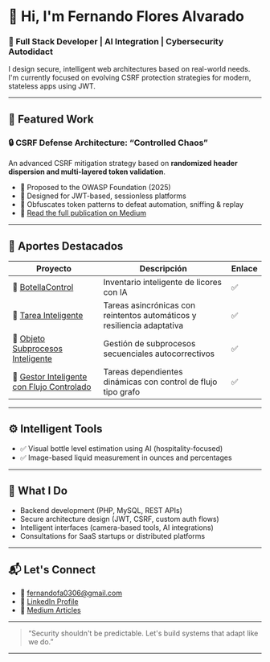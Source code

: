 # 👋 Hi, I'm Fernando Flores Alvarado

### 🔐 Full Stack Developer | AI Integration | Cybersecurity Autodidact

I design secure, intelligent web architectures based on real-world needs.  
I'm currently focused on evolving CSRF protection strategies for modern, stateless apps using JWT.

---

## 🧠 Featured Work

### 🔒 CSRF Defense Architecture: “Controlled Chaos”
An advanced CSRF mitigation strategy based on **randomized header dispersion and multi-layered token validation**.
- 🔹 Proposed to the OWASP Foundation (2025)
- 🔹 Designed for JWT-based, sessionless platforms
- 🔹 Obfuscates token patterns to defeat automation, sniffing & replay
- 📖 [Read the full publication on Medium](https://medium.com/@fernandofa0306/advanced-csrf-mitigation-strategy-randomized-header-channel-using-pattern-dispersion-20d54b1d4c6e)

---

## 🔐 Aportes Destacados

| Proyecto | Descripción | Enlace |
|----------|-------------|--------|
| 🧩 [BotellaControl](https://medium.com/@fernandofa0306/botellacontrol-inventario-inteligente-de-licores-con-ia-8fc8caabac18) | Inventario inteligente de licores con IA | ✅ |
| 🧠 [Tarea Inteligente](https://github.com/Fercho0306/TareaInteligente) | Tareas asincrónicas con reintentos automáticos y resiliencia adaptativa | ✅ |
| 🔁 [Objeto Subprocesos Inteligente](https://github.com/Fercho0306/Objeto-Subprocesos-Inteligente) | Gestión de subprocesos secuenciales autocorrectivos | ✅ |
| 🧩 [Gestor Inteligente con Flujo Controlado](https://github.com/Fercho0306/Gestor-Inteligente) | Tareas dependientes dinámicas con control de flujo tipo grafo | ✅ |

---

## ⚙️ Intelligent Tools
- ✅ Visual bottle level estimation using AI (hospitality-focused)
- ✅ Image-based liquid measurement in ounces and percentages

---

## 📌 What I Do

- Backend development (PHP, MySQL, REST APIs)
- Secure architecture design (JWT, CSRF, custom auth flows)
- Intelligent interfaces (camera-based tools, AI integrations)
- Consultations for SaaS startups or distributed platforms

---

## 📬 Let's Connect

- 📧 fernandofa0306@gmail.com  
- 💼 [LinkedIn Profile](https://www.linkedin.com/in/fernando-flores-alvarado-2786b21b8/)  
- 🔗 [Medium Articles](https://medium.com/@fernandofa0306)

---

> “Security shouldn't be predictable. Let's build systems that adapt like we do.”

---
